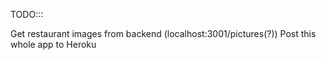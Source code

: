 TODO:::

Get restaurant images from backend (localhost:3001/pictures(?))
Post this whole app to Heroku